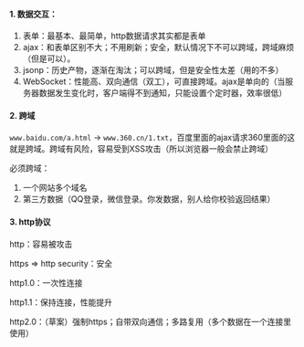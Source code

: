 #### 1. 数据交互：

1. 表单：最基本、最简单，http数据请求其实都是表单
2. ajax：和表单区别不大；不用刷新；安全，默认情况下不可以跨域，跨域麻烦（但是可以）。
3. jsonp：历史产物，逐渐在淘汰；可以跨域，但是安全性太差（用的不多）
4. WebSocket：性能高、双向通信（双工），可直接跨域。ajax是单向的（当服务器数据发生变化时，客户端得不到通知，只能设置个定时器，效率很低）

#### 2. 跨域

`www.baidu.com/a.html` -> `www.360.cn/1.txt`，百度里面的ajax请求360里面的这就是跨域。跨域有风险，容易受到XSS攻击（所以浏览器一般会禁止跨域）

必须跨域：

1. 一个网站多个域名
2. 第三方数据（QQ登录，微信登录。你发数据，别人给你校验返回结果）

#### 3. http协议

http：容易被攻击

https => http security：安全



http1.0：一次性连接

http1.1：保持连接，性能提升

http2.0：（草案）强制https；自带双向通信；多路复用（多个数据在一个连接里使用）